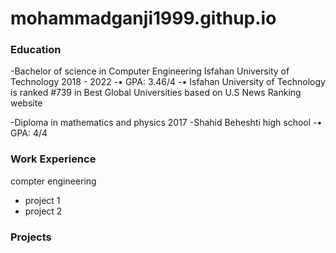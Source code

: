 # mohammadganji1999.githup.io

### Education
-Bachelor of science in Computer Engineering Isfahan University of Technology 	                                         2018 - 2022
-•	GPA: 3.46/4
-•	Isfahan University of Technology is ranked #739 in Best Global Universities based on U.S News Ranking website

-Diploma in mathematics and physics                                                                  2017
-Shahid Beheshti high school
-•	GPA: 4/4

### Work Experience 
compter engineering
- project 1
- project 2
  
### Projects
